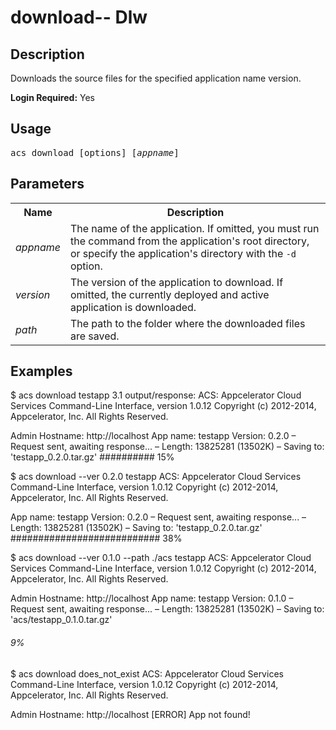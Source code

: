 # download-- Dlw

## Description

Downloads the source files for the specified application name version.

**Login Required:** Yes

## Usage

<pre class="prettyprint">
acs download [options] [<i>appname</i>]
</pre>


## Parameters

<table class="doc-table">
    <tbody>
	<tr>
	    <th>Name</th>
	    <th>Description</th>
	</tr>
	<tr>
	    <td><i>appname</i></td>
	    <td>The name of the application. If omitted, you must run the command from the application's root directory, or specify the application's directory with the <code>-d</code> option.</td>
	</tr>
	<tr>
	    <td><i>version</i></td>
	    <td>The version of the application to download. If omitted, the currently deployed and active application is downloaded.</td>
	</tr>
	<tr>
	    <td><i>path</i></td>
	    <td>The path to the folder where the downloaded files are saved.</td>
	</tr>
    </tbody>
</table>

## Examples

$ acs download testapp
3.1 output/response:
ACS: Appcelerator Cloud Services Command-Line Interface, version 1.0.12
Copyright (c) 2012-2014, Appcelerator, Inc. All Rights Reserved.

Admin Hostname: http://localhost
App name: testapp Version: 0.2.0
– Request sent, awaiting response...
– Length: 13825281 (13502K)
– Saving to: 'testapp_0.2.0.tar.gz'
########## 15%

$ acs download --ver 0.2.0 testapp
ACS: Appcelerator Cloud Services Command-Line Interface, version 1.0.12
Copyright (c) 2012-2014, Appcelerator, Inc. All Rights Reserved.

App name: testapp Version: 0.2.0
– Request sent, awaiting response...
– Length: 13825281 (13502K)
– Saving to: 'testapp_0.2.0.tar.gz'
########################### 38%

$ acs download --ver 0.1.0 --path ./acs testapp
ACS: Appcelerator Cloud Services Command-Line Interface, version 1.0.12
Copyright (c) 2012-2014, Appcelerator, Inc. All Rights Reserved.

Admin Hostname: http://localhost
App name: testapp Version: 0.1.0
– Request sent, awaiting response...
– Length: 13825281 (13502K)
– Saving to: 'acs/testapp_0.1.0.tar.gz'
###### 9%

$ acs download does_not_exist
ACS: Appcelerator Cloud Services Command-Line Interface, version 1.0.12
Copyright (c) 2012-2014, Appcelerator, Inc. All Rights Reserved.

Admin Hostname: http://localhost
[ERROR] App not found!